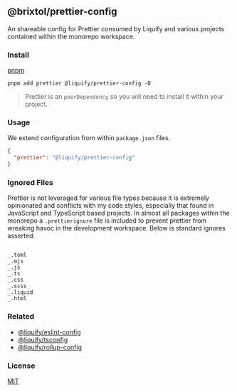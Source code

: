 ## @brixtol/prettier-config

An shareable config for Prettier consumed by Liquify and various projects contained within the monorepo workspace.

### Install

[pnpm](https://pnpm.js.org/en/cli/install)

```cli
pnpm add prettier @liquify/prettier-config -D
```

> Prettier is an `peerDependency` so you will need to install it within your project.

### Usage

We extend configuration from within `package.json` files.

```json
{
  "prettier": "@liquify/prettier-config"
}
```

### Ignored Files

Prettier is not leveraged for various file types because it is extremely opinionated and conflicts with my code styles, especially that found in JavaScript and TypeScript based projects. In almost all packages within the monorepo a `.prettierignore` file is included to prevent prettier from wreaking havoc in the development workspace. Below is standard ignores asserted:

```

_.toml
_.mjs
_.js
_.ts
_.css
_.scss
_.liquid
_.html

```

### Related

- [@liquify/eslint-config](https://github.com/panoply/liquify/tree/next/build/eslint-config)
- [@liquify/tsconfig](https://github.com/panoply/liquify/tree/next/build/tsconfig)
- [@liquify/rollup-config](https://github.com/panoply/liquify/tree/next/build/rollup-config)

### License

[MIT](#LICENSE)

